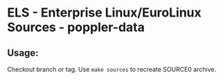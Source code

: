 # ELS - Enterprise Linux/EuroLinux Sources - poppler-data
 
## Usage:
  Checkout branch or tag. Use `make sources` to recreate  SOURCE0 archive.
